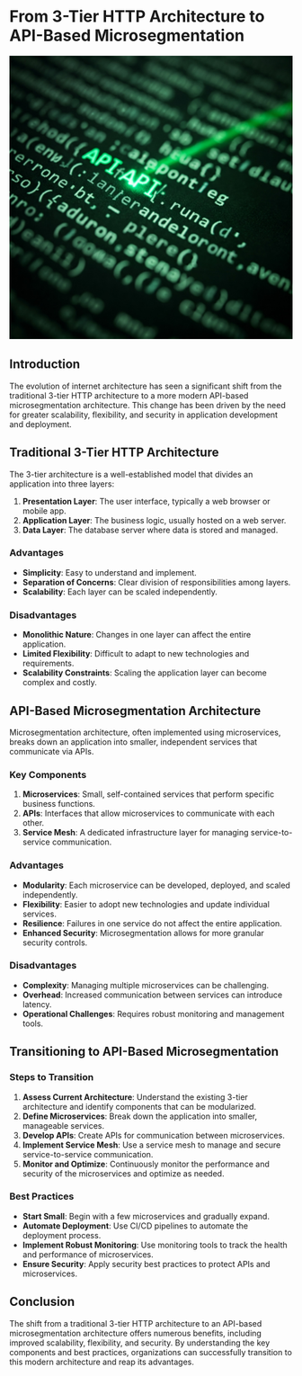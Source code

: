 # From 3-Tier HTTP Architecture to API-Based Microsegmentation
![API Architecture](images/api.jpg)

## Introduction

The evolution of internet architecture has seen a significant shift from the traditional 3-tier HTTP architecture to a more modern API-based microsegmentation architecture. This change has been driven by the need for greater scalability, flexibility, and security in application development and deployment.

## Traditional 3-Tier HTTP Architecture

The 3-tier architecture is a well-established model that divides an application into three layers:

1. **Presentation Layer**: The user interface, typically a web browser or mobile app.
2. **Application Layer**: The business logic, usually hosted on a web server.
3. **Data Layer**: The database server where data is stored and managed.

### Advantages

- **Simplicity**: Easy to understand and implement.
- **Separation of Concerns**: Clear division of responsibilities among layers.
- **Scalability**: Each layer can be scaled independently.

### Disadvantages

- **Monolithic Nature**: Changes in one layer can affect the entire application.
- **Limited Flexibility**: Difficult to adapt to new technologies and requirements.
- **Scalability Constraints**: Scaling the application layer can become complex and costly.

## API-Based Microsegmentation Architecture

Microsegmentation architecture, often implemented using microservices, breaks down an application into smaller, independent services that communicate via APIs.

### Key Components

1. **Microservices**: Small, self-contained services that perform specific business functions.
2. **APIs**: Interfaces that allow microservices to communicate with each other.
3. **Service Mesh**: A dedicated infrastructure layer for managing service-to-service communication.

### Advantages

- **Modularity**: Each microservice can be developed, deployed, and scaled independently.
- **Flexibility**: Easier to adopt new technologies and update individual services.
- **Resilience**: Failures in one service do not affect the entire application.
- **Enhanced Security**: Microsegmentation allows for more granular security controls.

### Disadvantages

- **Complexity**: Managing multiple microservices can be challenging.
- **Overhead**: Increased communication between services can introduce latency.
- **Operational Challenges**: Requires robust monitoring and management tools.

## Transitioning to API-Based Microsegmentation

### Steps to Transition

1. **Assess Current Architecture**: Understand the existing 3-tier architecture and identify components that can be modularized.
2. **Define Microservices**: Break down the application into smaller, manageable services.
3. **Develop APIs**: Create APIs for communication between microservices.
4. **Implement Service Mesh**: Use a service mesh to manage and secure service-to-service communication.
5. **Monitor and Optimize**: Continuously monitor the performance and security of the microservices and optimize as needed.

### Best Practices

- **Start Small**: Begin with a few microservices and gradually expand.
- **Automate Deployment**: Use CI/CD pipelines to automate the deployment process.
- **Implement Robust Monitoring**: Use monitoring tools to track the health and performance of microservices.
- **Ensure Security**: Apply security best practices to protect APIs and microservices.

## Conclusion

The shift from a traditional 3-tier HTTP architecture to an API-based microsegmentation architecture offers numerous benefits, including improved scalability, flexibility, and security. By understanding the key components and best practices, organizations can successfully transition to this modern architecture and reap its advantages.

